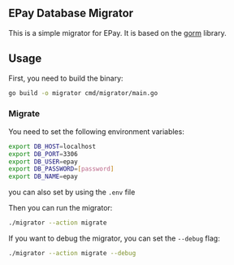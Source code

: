 ## EPay Database Migrator

This is a simple migrator for EPay. It is based on the [gorm](https://gorm.io) library.

## Usage

First, you need to build the binary:

```bash
go build -o migrator cmd/migrator/main.go
```

### Migrate

You need to set the following environment variables:

```bash
export DB_HOST=localhost
export DB_PORT=3306
export DB_USER=epay
export DB_PASSWORD=[password]
export DB_NAME=epay
```

you can also set by using the `.env` file

Then you can run the migrator:

```bash
./migrator --action migrate
```

If you want to debug the migrator, you can set the `--debug` flag:

```bash
./migrator --action migrate --debug
```
